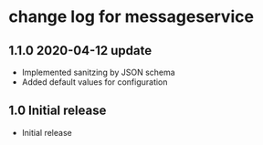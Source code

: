 # change log for messageservice

## 1.1.0 2020-04-12 update

- Implemented sanitzing by JSON schema
- Added default values for configuration

## 1.0 Initial release

- Initial release
